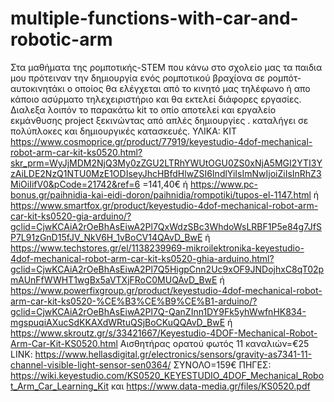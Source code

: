 # multiple-functions-with-car-and-robotic-arm
Στα μαθήματα της ρομποτικής-STEM που κάνω στο σχολείο μας τα παιδια μου πρότειναν την δημιουργία ενός ρομποτικού βραχίονα σε ρομπότ-αυτοκινητάκι ο οποίος θα ελέγχεται από το κινητό μας τηλέφωνο ή απο κάποιο ασύρματο τηλεχειριστήριο και θα εκτελεί διάφορες εργασίες. Διαλεξα λοιπόν το παρακάτω kit το οπίο αποτελεί και εργαλείο εκμάνθυσης project ξεκινώντας από απλές δημιουργίες . καταλήγει σε πολύπλοκες και δημιουργικές κατασκευές.
ΥΛΙΚΑ:
KIT
https://www.cosmoprice.gr/product/77919/keyestudio-4dof-mechanical-robot-arm-car-kit-ks0520.html?skr_prm=WyJjMDM2NjQ3My0zZGU2LTRhYWUtOGU0ZS0xNjA5MGI2YTI3YzAiLDE2NzQ1NTU0MzE1ODIseyJhcHBfdHlwZSI6IndlYiIsImNwIjoiZiIsInRhZ3MiOiIifV0&pCode=21742&ref=6 =141,40€
ή
https://www.pc-bonus.gr/paihnidia-kai-eidi-doron/paihnidia/rompotiki/tupos-el-1147.html
ή
https://www.smartfox.gr/product/keyestudio-4dof-mechanical-robot-arm-car-kit-ks0520-gia-arduino/?gclid=CjwKCAiA2rOeBhAsEiwA2Pl7QxWdzSBc3WhdoWsLRBF1P5e84g7JfSP7L91zGnD15fJV_NkV6H_1vBoCV14QAvD_BwE
ή
https://www.techstores.gr/el/1138239969-mikroilektronika-keyestudio-4dof-mechanical-robot-arm-car-kit-ks0520-ghia-arduino.html?gclid=CjwKCAiA2rOeBhAsEiwA2Pl7Q5HigpCnn2Uc9xOF9JNDojhxC8qT02pmAUnFfWWHT1wgBx5aVTXjFRoC0MUQAvD_BwE
ή
https://www.powerfixgroup.gr/product/keyestudio-4dof-mechanical-robot-arm-car-kit-ks0520-%CE%B3%CE%B9%CE%B1-arduino/?gclid=CjwKCAiA2rOeBhAsEiwA2Pl7Q-QanZInn1DY9Fk5yhWwfnHK834-mgspuqiAXucSdKKAXdWRtuQSjBoCKuQQAvD_BwE
ή
https://www.skroutz.gr/s/33421667/Keyestudio-4DOF-Mechanical-Robot-Arm-Car-Kit-KS0520.html
Αισθητήρας ορατού φωτός 11 καναλιών=€25
LINK: https://www.hellasdigital.gr/electronics/sensors/gravity-as7341-11-channel-visible-light-sensor-sen0364/
ΣΥΝΟΛΟ=159€
ΠΗΓΕΣ:
https://wiki.keyestudio.com/KS0520_KEYESTUDIO_4DOF_Mechanical_Robot_Arm_Car_Learning_Kit
και https://www.data-media.gr/files/KS0520.pdf
